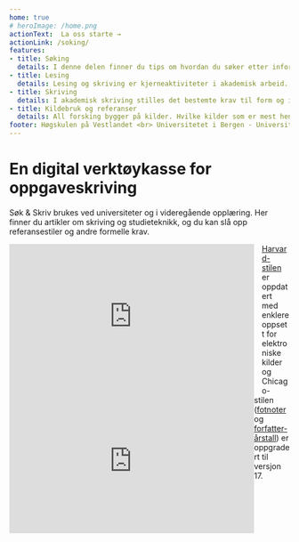 ```yaml
---
home: true
# heroImage: /home.png
actionText:  La oss starte →
actionLink: /soking/
features:
- title: Søking
  details: I denne delen finner du tips om hvordan du søker etter informasjon og hvordan informasjonssøk kan hjelpe deg i gang med oppgaveskriving.
- title: Lesing
  details: Lesing og skriving er kjerneaktiviteter i akademisk arbeid. Som ferdigheter henger de nært sammen, og påvirker hverandre. For å kunne skrive en god oppgave, må du være god til å lese, og du må være bevisst på hva og hvordan du leser.
- title: Skriving
  details: I akademisk skriving stilles det bestemte krav til form og innhold, språk og stil.
- title: Kildebruk og referanser
  details: All forsking bygger på kilder. Hvilke kilder som er mest hensiktsmessige, varierer fra fag til fag. Mulige kilder kan være bøker, rapporter, tidsskriftartikler, bilder, kart, musikk, intervju, avhandlinger, aviser og nettdokumenter.
footer: Høgskulen på Vestlandet <br> Universitetet i Bergen - Universitetet i Oslo - Nasjonalbiblioteket
---
```


# En digital verktøykasse for oppgaveskriving

Søk & Skriv brukes ved universiteter og i videregående opplæring. Her finner du artikler om skriving og studieteknikk, og du kan slå opp referansestiler og andre formelle krav.

<iframe width="440" height="260" style="float: left; margin-right: 1em;" src="https://www.youtube.com/embed/FJKg3G-JRpg" frameborder="0" allow="accelerometer; encrypted-media; gyroscope; picture-in-picture" allowfullscreen></iframe>

<iframe width="440" height="260" style="float: left;" src="https://www.youtube.com/embed/gSm1P5dE3RY" frameborder="0" allow="accelerometer; encrypted-media; gyroscope; picture-in-picture" allowfullscreen></iframe>

[Harvard-stilen](/kildebruk-og-referanser/referansestiler/harvard/) er oppdatert med enklere oppsett for elektroniske kilder og Chicago-stilen ([fotnoter](/kildebruk-og-referanser/referansestiler/chicago-fotnoter/) og [forfatter-årstall](/kildebruk-og-referanser/referansestiler/chicago-forfatter-aar/)) er oppgradert til versjon 17.

